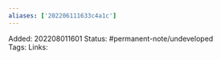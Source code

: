 ```yaml
---
aliases: ['202206111633c4a1c']
---
```

Added: 202208011601
Status: #permanent-note/undeveloped  
Tags:
Links: 